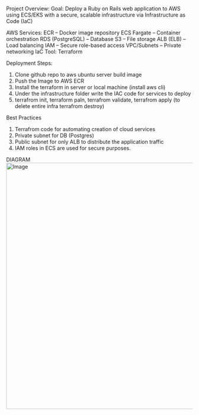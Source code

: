 Project Overview:
Goal: Deploy a Ruby on Rails web application to AWS using ECS/EKS with a secure, scalable infrastructure via Infrastructure as Code (IaC)

AWS Services:
ECR – Docker image repository
ECS Fargate – Container orchestration
RDS (PostgreSQL) – Database
S3 – File storage
ALB (ELB) – Load balancing
IAM – Secure role-based access
VPC/Subnets – Private networking
IaC Tool: Terraform

Deployment Steps:
1. Clone github repo to aws ubuntu server build image
2. Push the Image to AWS ECR
3. Install the terraform in server or local machine (install aws cli)
4. Under the infrastructure folder write the IAC code for services to deploy
5. terrafrom init, terraform paln, terrafrom validate, terrafrom apply (to delete entire infra terrafrom destroy)

Best Practices
1. Terrafrom code for automating creation of cloud services
2. Private subnet for DB (Postgres)
3. Public subnet for only ALB to distribute the application traffic
4. IAM roles in ECS are used for secure purposes.

DIAGRAM
<img width="664" alt="Image" src="https://github.com/user-attachments/assets/f818b9e8-5163-408e-b48a-62ee4e11a035" />
